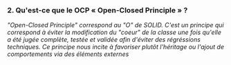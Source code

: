 ### 2. Qu'est-ce que le OCP « Open-Closed Principle » ?

*"Open-Closed Principle" correspond au "O" de SOLID. C'est un principe qui correspond à éviter la modification du "coeur" de la classe une fois qu'elle a été jugée complète, testée et validée afin d'éviter des régréssions techniques. Ce principe nous incite à favoriser plutôt l'héritage ou l'ajout de comportements via des éléments externes*